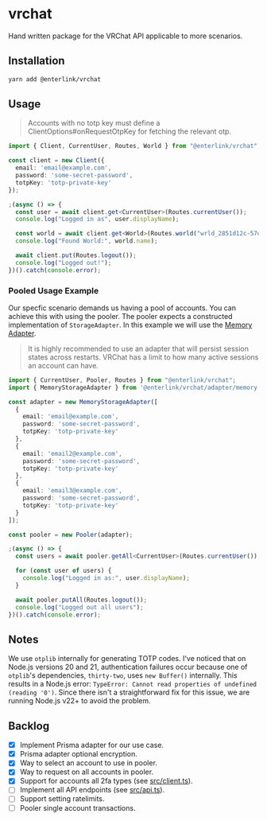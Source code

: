 # vrchat
Hand written package for the VRChat API applicable to more scenarios.

## Installation

```bash
yarn add @enterlink/vrchat
```
## Usage
> Accounts with no totp key must define a ClientOptions#onRequestOtpKey for fetching the relevant otp.

```ts
import { Client, CurrentUser, Routes, World } from "@enterlink/vrchat";

const client = new Client({
  email: 'email@example.com',
  password: 'some-secret-password',
  totpKey: 'totp-private-key'
});

;(async () => {
  const user = await client.get<CurrentUser>(Routes.currentUser());
  console.log("Logged in as", user.displayName);

  const world = await client.get<World>(Routes.world("wrld_2851d12c-57d0-4754-84cf-aa494ce7a03a"));
  console.log("Found World:", world.name);

  await client.put(Routes.logout());
  console.log("Logged out!");
})().catch(console.error);

```

### Pooled Usage Example
Our specfic scenario demands us having a pool of accounts. You can achieve this  with using the pooler. The pooler expects a constructed implementation of `StorageAdapter`. In this example we will use the [Memory Adapter](./src/adapters/memory).

> It is highly recommended to use an adapter that will persist session states across restarts. VRChat has a limit to how many active sessions an account can have.

```ts
import { CurrentUser, Pooler, Routes } from "@enterlink/vrchat";
import { MemoryStorageAdapter } from '@enterlink/vrchat/adapter/memory';

const adapter = new MemoryStorageAdapter([
  {
    email: 'email@example.com',
    password: 'some-secret-password',
    totpKey: 'totp-private-key'
  },
  {
    email: 'email2@example.com',
    password: 'some-secret-password',
    totpKey: 'totp-private-key'
  },
  {
    email: 'email3@example.com',
    password: 'some-secret-password',
    totpKey: 'totp-private-key'
  }
]);

const pooler = new Pooler(adapter);

;(async () => {
  const users = await pooler.getAll<CurrentUser>(Routes.currentUser());

  for (const user of users) {
    console.log("Logged in as:", user.displayName);
  }

  await pooler.putAll(Routes.logout());
  console.log("Logged out all users");
})().catch(console.error);

```

## Notes
We use `otplib` internally for generating TOTP codes. I've noticed that on Node.js versions 20 and 21, authentication failures occur because one of `otplib`'s dependencies, `thirty-two`, uses `new Buffer()` internally. This results in a Node.js error: `TypeError: Cannot read properties of undefined (reading '0')`. Since there isn't a straightforward fix for this issue, we are running Node.js v22+ to avoid the problem.

## Backlog
- [x] Implement Prisma adapter for our use case.
- [x] Prisma adapter optional encryption.
- [x] Way to select an account to use in pooler.
- [x] Way to request on all accounts in pooler.
- [x] Support for accounts all 2fa types (see [src/client.ts](./src/client.ts)).
- [ ] Implement all API endpoints (see [src/api.ts](./src/api.ts)).
- [ ] Support setting ratelimits.
- [ ] Pooler single account transactions.
